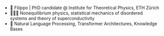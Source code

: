 - 👋 Filippo | PhD candidate @ Institute for Theoretical Physics, ETH Zürich
- 🧑🏻‍🔬 Nonequilibrium physics, statistical mechanics of disordered systems and theory of superconductivity
- 👀 Natural Language Processing, Transformer Architectures, Knowledge Bases

<!---
cange95/cange95 is a ✨ special ✨ repository because its `README.md` (this file) appears on your GitHub profile.
You can click the Preview link to take a look at your changes.
--->
